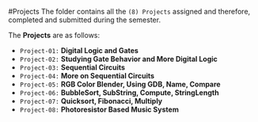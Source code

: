 #Projects
The folder contains all the `(8) Projects` assigned and therefore, completed and submitted during the semester. 

The **Projects** are as follows:

* `Project-01:` **Digital Logic and Gates**
* `Project-02:` **Studying Gate Behavior and More Digital Logic**
* `Project-03:` **Sequential Circuits**
* `Project-04:` **More on Sequential Circuits**
* `Project-05:` **RGB Color Blender, Using GDB, Name, Compare**
* `Project-06:` **BubbleSort, SubString, Compute, StringLength**
* `Project-07:` **Quicksort, Fibonacci, Multiply**
* `Project-08:` **Photoresistor Based Music System**

